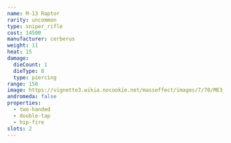 ```yaml
---
name: M-13 Raptor
rarity: uncommon
type: sniper_rifle
cost: 14500
manufacturer: cerberus
weight: 11
heat: 15
damage:
  dieCount: 1
  dieType: 8
  type: piercing
range: 150
image: https://vignette3.wikia.nocookie.net/masseffect/images/7/70/ME3_Raptor_Sniper_Rifle.png/revision/latest?cb=20120317191426
andromeda: false
properties:
  - two-handed
  - double-tap
  - hip-fire
slots: 2
---
```

